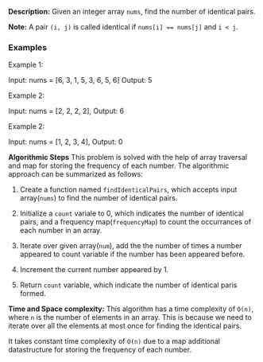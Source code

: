 **Description:**
Given an integer array `nums`, find the number of identical pairs. 

**Note:** A pair `(i, j)` is called identical if `nums[i] == nums[j]` and `i < j`.

### Examples
Example 1:

Input: nums = [6, 3, 1, 5, 3, 6, 5, 6]
Output: 5

Example 2:

Input: nums = [2, 2, 2, 2],
Output: 6

Example 2:

Input: nums = [1, 2, 3, 4],
Output: 0

**Algorithmic Steps**
This problem is solved with the help of array traversal and map for storing the frequency of each number. The algorithmic approach can be summarized as follows:

1. Create a function named `findIdenticalPairs`, which accepts input array(`nums`) to find the number of identical pairs.
   
2. Initialize a `count` variale to 0, which indicates the number of identical pairs, and a frequency map(`frequencyMap`) to count the occurrances of each number in an array.
   
3. Iterate over given array(`num`), add the the number of times a number appeared to count variable if the number has been appeared before.

4. Increment the current number appeared by 1.
   
5. Return `count` variable, which indicate the number of identical paris formed.

**Time and Space complexity:**
This algorithm has a time complexity of `O(n)`, where `n` is the number of elements in an array. This is because we need to iterate over all the elements at most once for finding the identical pairs.
 
It takes constant time complexity of `O(n)` due to a map additional datastructure for storing the frequency of each number.